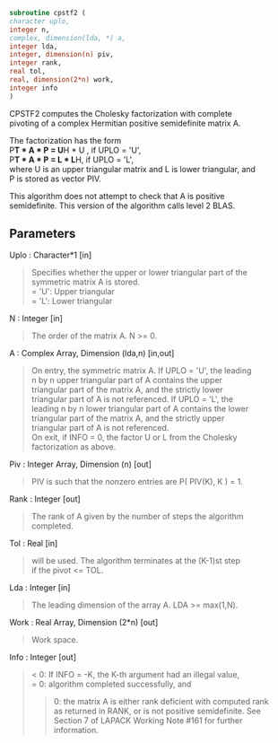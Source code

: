 ```fortran  
subroutine cpstf2 (  
character uplo,  
integer n,  
complex, dimension(lda, *) a,  
integer lda,  
integer, dimension(n) piv,  
integer rank,  
real tol,  
real, dimension(2*n) work,  
integer info  
)  
```  
  
CPSTF2 computes the Cholesky factorization with complete  
pivoting of a complex Hermitian positive semidefinite matrix A.  
  
The factorization has the form  
P**T * A * P = U**H * U ,  if UPLO = 'U',  
P**T * A * P = L  * L**H,  if UPLO = 'L',  
where U is an upper triangular matrix and L is lower triangular, and  
P is stored as vector PIV.  
  
This algorithm does not attempt to check that A is positive  
semidefinite. This version of the algorithm calls level 2 BLAS.  
  
## Parameters  
Uplo : Character*1 [in]  
> Specifies whether the upper or lower triangular part of the  
> symmetric matrix A is stored.  
> = 'U':  Upper triangular  
> = 'L':  Lower triangular  
  
N : Integer [in]  
> The order of the matrix A.  N >= 0.  
  
A : Complex Array, Dimension (lda,n) [in,out]  
> On entry, the symmetric matrix A.  If UPLO = 'U', the leading  
> n by n upper triangular part of A contains the upper  
> triangular part of the matrix A, and the strictly lower  
> triangular part of A is not referenced.  If UPLO = 'L', the  
> leading n by n lower triangular part of A contains the lower  
> triangular part of the matrix A, and the strictly upper  
> triangular part of A is not referenced.  
> On exit, if INFO = 0, the factor U or L from the Cholesky  
> factorization as above.  
  
Piv : Integer Array, Dimension (n) [out]  
> PIV is such that the nonzero entries are P( PIV(K), K ) = 1.  
  
Rank : Integer [out]  
> The rank of A given by the number of steps the algorithm  
> completed.  
  
Tol : Real [in]  
> will be used. The algorithm terminates at the (K-1)st step  
> if the pivot <= TOL.  
  
Lda : Integer [in]  
> The leading dimension of the array A.  LDA >= max(1,N).  
  
Work : Real Array, Dimension (2*n) [out]  
> Work space.  
  
Info : Integer [out]  
> < 0: If INFO = -K, the K-th argument had an illegal value,  
> = 0: algorithm completed successfully, and  
> > 0: the matrix A is either rank deficient with computed rank  
> as returned in RANK, or is not positive semidefinite. See  
> Section 7 of LAPACK Working Note #161 for further  
> information.  
  
